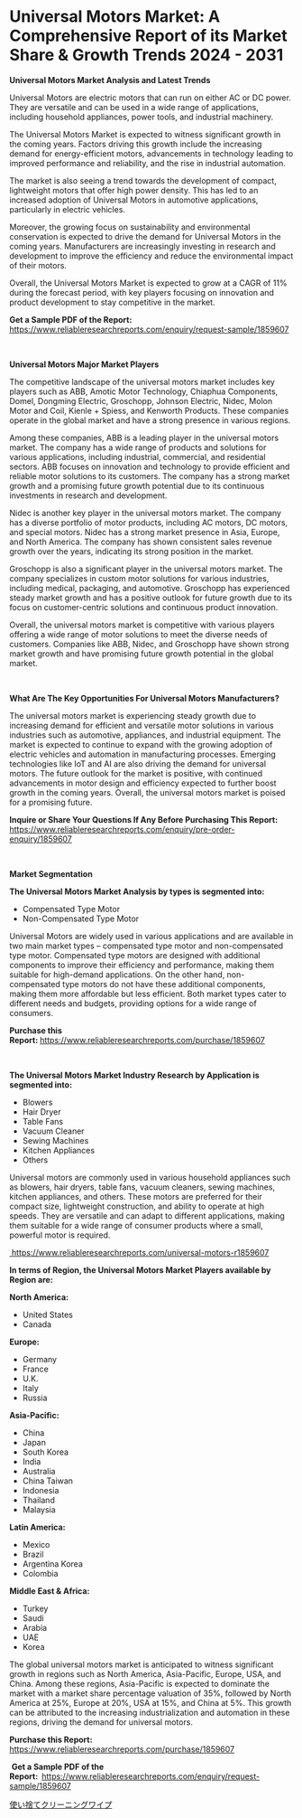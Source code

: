 <p><h1>Universal Motors Market: A Comprehensive Report of its Market Share & Growth Trends 2024 - 2031</h1></p><p><strong>Universal Motors Market Analysis and Latest Trends</strong></p>
<p><p>Universal Motors are electric motors that can run on either AC or DC power. They are versatile and can be used in a wide range of applications, including household appliances, power tools, and industrial machinery.</p><p>The Universal Motors Market is expected to witness significant growth in the coming years. Factors driving this growth include the increasing demand for energy-efficient motors, advancements in technology leading to improved performance and reliability, and the rise in industrial automation.</p><p>The market is also seeing a trend towards the development of compact, lightweight motors that offer high power density. This has led to an increased adoption of Universal Motors in automotive applications, particularly in electric vehicles.</p><p>Moreover, the growing focus on sustainability and environmental conservation is expected to drive the demand for Universal Motors in the coming years. Manufacturers are increasingly investing in research and development to improve the efficiency and reduce the environmental impact of their motors.</p><p>Overall, the Universal Motors Market is expected to grow at a CAGR of 11% during the forecast period, with key players focusing on innovation and product development to stay competitive in the market.</p></p>
<p><strong>Get a Sample PDF of the Report:&nbsp;</strong> <a href="https://www.reliableresearchreports.com/enquiry/request-sample/1859607">https://www.reliableresearchreports.com/enquiry/request-sample/1859607</a></p>
<p>&nbsp;</p>
<p><strong>Universal Motors Major Market Players</strong></p>
<p><p>The competitive landscape of the universal motors market includes key players such as ABB, Amotic Motor Technology, Chiaphua Components, Domel, Dongming Electric, Groschopp, Johnson Electric, Nidec, Molon Motor and Coil, Kienle + Spiess, and Kenworth Products. These companies operate in the global market and have a strong presence in various regions.</p><p>Among these companies, ABB is a leading player in the universal motors market. The company has a wide range of products and solutions for various applications, including industrial, commercial, and residential sectors. ABB focuses on innovation and technology to provide efficient and reliable motor solutions to its customers. The company has a strong market growth and a promising future growth potential due to its continuous investments in research and development.</p><p>Nidec is another key player in the universal motors market. The company has a diverse portfolio of motor products, including AC motors, DC motors, and special motors. Nidec has a strong market presence in Asia, Europe, and North America. The company has shown consistent sales revenue growth over the years, indicating its strong position in the market.</p><p>Groschopp is also a significant player in the universal motors market. The company specializes in custom motor solutions for various industries, including medical, packaging, and automotive. Groschopp has experienced steady market growth and has a positive outlook for future growth due to its focus on customer-centric solutions and continuous product innovation.</p><p>Overall, the universal motors market is competitive with various players offering a wide range of motor solutions to meet the diverse needs of customers. Companies like ABB, Nidec, and Groschopp have shown strong market growth and have promising future growth potential in the global market.</p></p>
<p>&nbsp;</p>
<p><strong>What Are The Key Opportunities For Universal Motors Manufacturers?</strong></p>
<p><p>The universal motors market is experiencing steady growth due to increasing demand for efficient and versatile motor solutions in various industries such as automotive, appliances, and industrial equipment. The market is expected to continue to expand with the growing adoption of electric vehicles and automation in manufacturing processes. Emerging technologies like IoT and AI are also driving the demand for universal motors. The future outlook for the market is positive, with continued advancements in motor design and efficiency expected to further boost growth in the coming years. Overall, the universal motors market is poised for a promising future.</p></p>
<p><strong>Inquire or Share Your Questions If Any Before Purchasing This Report:</strong> <a href="https://www.reliableresearchreports.com/enquiry/pre-order-enquiry/1859607">https://www.reliableresearchreports.com/enquiry/pre-order-enquiry/1859607</a></p>
<p>&nbsp;</p>
<p><strong>Market Segmentation</strong></p>
<p><strong>The Universal Motors Market Analysis by types is segmented into:</strong></p>
<p><ul><li>Compensated Type Motor</li><li>Non-Compensated Type Motor</li></ul></p>
<p><p>Universal Motors are widely used in various applications and are available in two main market types – compensated type motor and non-compensated type motor. Compensated type motors are designed with additional components to improve their efficiency and performance, making them suitable for high-demand applications. On the other hand, non-compensated type motors do not have these additional components, making them more affordable but less efficient. Both market types cater to different needs and budgets, providing options for a wide range of consumers.</p></p>
<p><strong>Purchase this Report:&nbsp;</strong><a href="https://www.reliableresearchreports.com/purchase/1859607">https://www.reliableresearchreports.com/purchase/1859607</a></p>
<p>&nbsp;</p>
<p><strong>The Universal Motors Market Industry Research by Application is segmented into:</strong></p>
<p><ul><li>Blowers</li><li>Hair Dryer</li><li>Table Fans</li><li>Vacuum Cleaner</li><li>Sewing Machines</li><li>Kitchen Appliances</li><li>Others</li></ul></p>
<p><p>Universal motors are commonly used in various household appliances such as blowers, hair dryers, table fans, vacuum cleaners, sewing machines, kitchen appliances, and others. These motors are preferred for their compact size, lightweight construction, and ability to operate at high speeds. They are versatile and can adapt to different applications, making them suitable for a wide range of consumer products where a small, powerful motor is required.</p></p>
<p><a href="https://www.reliableresearchreports.com/universal-motors-r1859607">&nbsp;https://www.reliableresearchreports.com/universal-motors-r1859607</a></p>
<p><strong>In terms of Region, the Universal Motors Market Players available by Region are:</strong></p>
<p>
    <p> <strong> North America: </strong>
        <ul>
            <li>United States</li>
            <li>Canada</li>
        </ul>
        </p> 
    <p> <strong> Europe: </strong>
        <ul>
            <li>Germany</li>
            <li>France</li>
            <li>U.K.</li>
            <li>Italy</li>
            <li>Russia</li>
        </ul>
        </p> 
    <p> <strong> Asia-Pacific: </strong>
        <ul>
            <li>China</li>
            <li>Japan</li>
            <li>South Korea</li>
            <li>India</li>
            <li>Australia</li>
            <li>China Taiwan</li>
            <li>Indonesia</li>
            <li>Thailand</li>
            <li>Malaysia</li>
        </ul>
        </p> 
    <p> <strong> Latin America: </strong>
        <ul>
            <li>Mexico</li>
            <li>Brazil</li>
            <li>Argentina Korea</li>
            <li>Colombia</li>
        </ul>
        </p> 
    <p> <strong> Middle East & Africa: </strong>
        <ul>
            <li>Turkey</li>
            <li>Saudi</li>
            <li>Arabia</li>
            <li>UAE</li>
            <li>Korea</li>
        </ul>
    </p>
    </p>
<p><p>The global universal motors market is anticipated to witness significant growth in regions such as North America, Asia-Pacific, Europe, USA, and China. Among these regions, Asia-Pacific is expected to dominate the market with a market share percentage valuation of 35%, followed by North America at 25%, Europe at 20%, USA at 15%, and China at 5%. This growth can be attributed to the increasing industrialization and automation in these regions, driving the demand for universal motors.</p></p>
<p><strong>Purchase this Report: </strong><a href="https://www.reliableresearchreports.com/purchase/1859607">https://www.reliableresearchreports.com/purchase/1859607</a></p>
<p>&nbsp;<strong>Get a Sample PDF of the Report:&nbsp;&nbsp;</strong><a href="https://www.reliableresearchreports.com/enquiry/request-sample/1859607">https://www.reliableresearchreports.com/enquiry/request-sample/1859607</a></p>
<p><strong></strong></p>
<p><p><a href="https://github.com/Sophiaard2003/Market-Research-Report-List-1/blob/main/613383321811.md">使い捨てクリーニングワイプ</a></p></p>